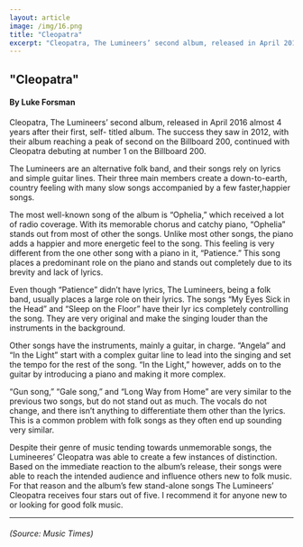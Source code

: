 ```yaml
---
layout: article
image: /img/16.png
title: "Cleopatra"
excerpt: "Cleopatra, The Lumineers’ second album, released in April 2016 almost 4 years after their first, self- titled album."
---
```


<h2>"Cleopatra"</h2>
<h4>By Luke Forsman</h4>

Cleopatra, The Lumineers’ second album, released in April 2016 almost 4 years after their first, self- titled album. The success they saw in 2012, with their album reaching a peak of second on the Billboard 200, continued with Cleopatra debuting at number 1 on the Billboard 200.

The Lumineers are an alternative folk band, and their songs rely on lyrics and simple guitar lines. Their three main members create a down-to-earth, country feeling with many slow songs accompanied by a few faster,happier songs.

The most well-known song of the album is “Ophelia,” which received a lot of radio coverage. With its memorable chorus and catchy piano, “Ophelia” stands out from most of other the songs. Unlike most other songs, the piano adds a happier and more energetic feel to the song. This feeling is very different from the one other song with a piano in it, “Patience.” This song places a predominant role on the piano and stands out completely due to its brevity and lack of lyrics.

Even though “Patience” didn’t have lyrics, The Lumineers, being a folk band, usually places a large role on their lyrics. The songs “My Eyes Sick in the Head” and “Sleep on the Floor” have their lyr ics completely controlling the song. They are very original and make the singing louder than the instruments in the background.

Other songs have the instruments, mainly a guitar, in charge. “Angela” and “In the Light” start with a complex guitar line to lead into the singing and set the tempo for the rest of the song. “In the Light,” however, adds on to the guitar by introducing a piano and making it more complex.

“Gun song,” “Gale song,” and “Long Way from Home” are very similar to the previous two songs, but do not stand out as much. The vocals do not change, and there isn’t anything to differentiate them other than the lyrics. This is a common problem with folk songs as they often end up sounding very similar.

Despite their genre of music tending towards unmemorable songs, the Lumineeres’ Cleopatra was able to create a few instances of distinction. Based on the immediate reaction to the album’s release, their songs were able to reach the intended audience and influence others new to folk music. For that reason and the album’s few stand-alone songs The Lumineers’ Cleopatra receives four stars out of five. I recommend it for anyone new to or looking for good folk music.
 
<hr style="border-color:#7D7D7D;height:0.5px;">
<h6> (Source: Music Times) </h6>

